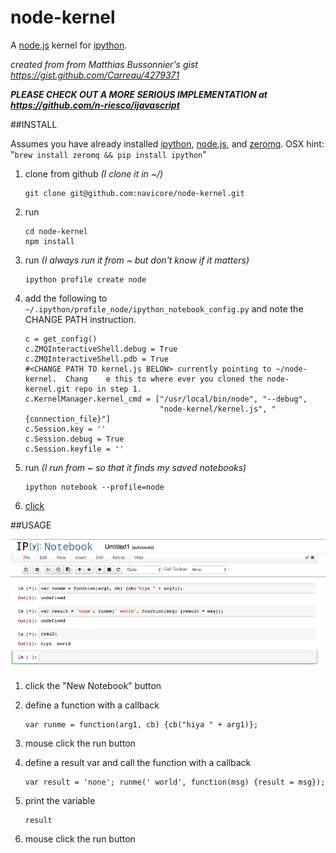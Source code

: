 node-kernel
===========

A [node.js](http://nodejs.org/) kernel for [ipython](http://ipython.org/).

_created from from Matthias Bussonnier's gist https://gist.github.com/Carreau/4279371_

_**PLEASE CHECK OUT A MORE SERIOUS IMPLEMENTATION at https://github.com/n-riesco/ijavascript**_

##INSTALL

Assumes you have already installed [ipython](http://ipython.org), [node.js](http://nodejs.org), and [zeromq](http://zeromq.org/). OSX hint: "`brew install zeromq && pip install ipython`"

1. clone from github _(I clone it in ~/)_
    ```    
    git clone git@github.com:navicore/node-kernel.git
    ```    

1. run 
    ```
    cd node-kernel
    npm install
    ```
1. run _(I always run it from ~ but don't know if it matters)_
    ```
    ipython profile create node
    ```

1. add the following to `~/.ipython/profile_node/ipython_notebook_config.py` and note the CHANGE PATH instruction.
    ```
    c = get_config()
    c.ZMQInteractiveShell.debug = True
    c.ZMQInteractiveShell.pdb = True
    #<CHANGE PATH TO kernel.js BELOW> currently pointing to ~/node-kernel.  Chang    e this to where ever you cloned the node-kernel.git repo in step 1.
    c.KernelManager.kernel_cmd = ["/usr/local/bin/node", "--debug",
                                  "node-kernel/kernel.js", "{connection_file}"]
    c.Session.key = ''
    c.Session.debug = True
    c.Session.keyfile = ''
    ```

1. run _(I run from ~ so that it finds my saved notebooks)_
    ```
    ipython notebook --profile=node
    ```

1. [click](http://localhost:8888)

##USAGE

![node-kernel demo](images/node-kernel-screen.png)

1. click the "New Notebook" button

1. define a function with a callback
    ```
    var runme = function(arg1, cb) {cb("hiya " + arg1)};
    ```

1. mouse click the run button

1. define a result var and call the function with a callback
    ```
    var result = 'none'; runme(' world', function(msg) {result = msg});
    ```

1. print the variable
    ```
    result
    ```

1. mouse click the run button

